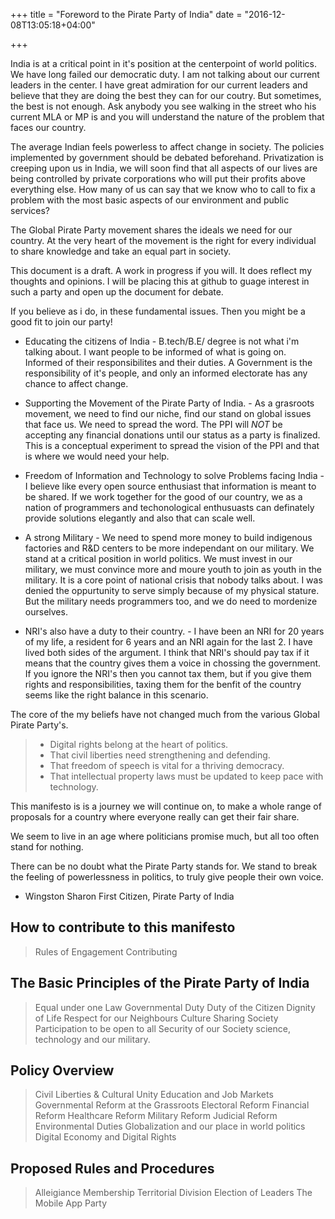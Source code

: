 +++
title = "Foreword to the Pirate Party of India"
date = "2016-12-08T13:05:18+04:00"

+++

India is at a critical point in it's position at the centerpoint of world politics. We have long failed our democratic duty. I am not talking about our current leaders in the center. I have great admiration for our current leaders and believe that they are doing the best they can for our coutry. But sometimes, the best is not enough. Ask anybody you see walking in the street who his current MLA or MP is and you will understand the nature of the problem that faces our country. 

The average Indian feels powerless to affect change in society. The policies implemented by government should be debated beforehand. Privatization is creeping upon us in India, we will soon find that all aspects of our lives are being controlled by private corporations who will put their profits above everything else. How many of us can say that we know who to call to fix a problem with the most basic aspects of our environment and public services?

The Global Pirate Party movement shares the ideals we need for our country. At the very heart of the movement is the right for every individual to share knowledge and take an equal part in society. 

This document is a draft. A work in progress if you will. It does reflect my thoughts and opinions. I will be placing this at github to guage interest in such a party and open up the document for debate.

If you believe as i do, in these fundamental issues. Then you might be a good fit to join our party!

* Educating the citizens of India - B.tech/B.E/ degree is not what i'm talking about. I want people to be informed of what is going on. Informed of their responsibilites and their duties. A Government is the responsibility of it's people, and only an informed electorate has any chance to affect change.

* Supporting the Movement of the Pirate Party of India. - As a grasroots movement, we need to find our niche, find our stand on global issues that face us. We need to spread the word. The PPI will *NOT* be accepting any financial donations until our status as a party is finalized. This is a conceptual experiment to spread the vision of the PPI and that is where we would need your help.

* Freedom of Information and Technology to solve Problems facing India - I believe like every open source enthusiast that information is meant to be shared. If we work together for the good of our country, we as a nation of programmers and techonological enthusuasts can definately provide solutions elegantly and also that can scale well.

* A strong Military - We need to spend more money to build indigenous factories and R&D centers to be more independant on our military. We stand at a critical position in world politics. We must invest in our military, we must convince more and moure youth to join as youth in the military. It is a core point of national crisis that nobody talks about. I was denied the oppurtunity to serve simply because of my physical stature. But the military needs programmers too, and we do need to mordenize ourselves.

* NRI's also have a duty to their country. - I have been an NRI for 20 years of my life, a resident for 6 years and an NRI again for the last 2. I have lived both sides of the argument. I think that NRI's should pay tax if it means that the country gives them a voice in chossing the government. If you ignore the NRI's then you cannot tax them, but if you give them rights and responsibilities, taxing them for the benfit of the country seems like the right balance in this scenario.

The core of the my beliefs have not changed much from the various Global Pirate Party's.

> * Digital rights belong at the heart of politics. 
> * That civil liberties need strengthening and defending. 
> * That freedom of speech is vital for a thriving democracy. 
> * That intellectual property laws must be updated to keep pace with technology.

This manifesto is is a journey we will continue on, to make a whole range of proposals for a country where everyone really can get their fair share.

We seem to live in an age where politicians promise much, but all too often stand
for nothing. 

There can be no doubt what the Pirate Party stands for. We stand to break the feeling of powerlessness in politics, to truly give people their own voice.

- Wingston Sharon
First Citizen, Pirate Party of India

## How to contribute to this manifesto

> Rules of Engagement
> Contributing

## The Basic Principles of the Pirate Party of India

> Equal under one Law
> Governmental Duty
> Duty of the Citizen
> Dignity of Life
> Respect for our Neighbours
> Culture Sharing
> Society Participation to be open to all
> Security of our Society
> science, technology and our military.

## Policy Overview

> Civil Liberties & Cultural Unity
> Education and Job Markets
> Governmental Reform at the Grassroots 
> Electoral Reform
> Financial Reform
> Healthcare Reform
> Military Reform
> Judicial Reform
> Environmental Duties
> Globalization and our place in world politics
> Digital Economy and Digital Rights

## Proposed Rules and Procedures

> Alleigiance
> Membership
> Territorial Division 
> Election of Leaders
> The Mobile App Party